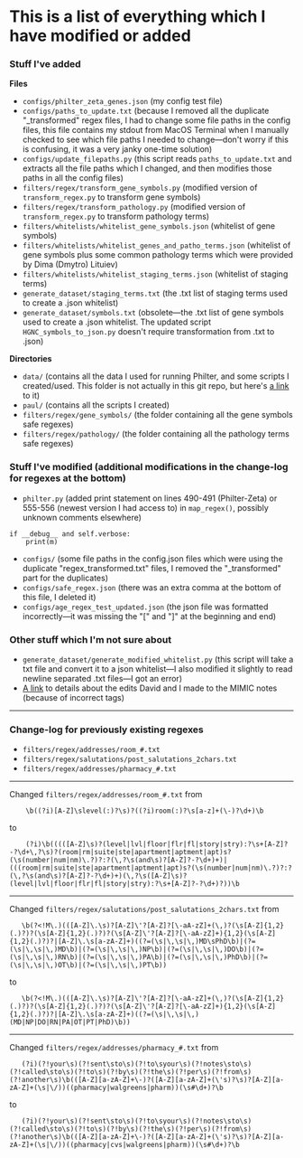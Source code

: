 # This is a list of everything which I have modified or added

### Stuff I've added

**Files**
- ```configs/philter_zeta_genes.json``` (my config test file)
- ```configs/paths_to_update.txt``` (because I removed all the duplicate "\_transformed" regex files, I had to change some file paths in the config files, this file contains my stdout from MacOS Terminal when I manually checked to see which file paths I needed to change—don't worry if this is confusing, it was a very janky one-time solution)
- ```configs/update_filepaths.py``` (this script reads ```paths_to_update.txt``` and extracts all the file paths which I changed, and then modifies those paths in all the config files)
- ```filters/regex/transform_gene_symbols.py``` (modified version of ```transform_regex.py``` to transform gene symbols)
- ```filters/regex/transform_pathology.py``` (modified version of ```transform_regex.py``` to transform pathology terms)
- ```filters/whitelists/whitelist_gene_symbols.json``` (whitelist of gene symbols)
- ```filters/whitelists/whitelist_genes_and_patho_terms.json``` (whitelist of gene symbols plus some common pathology terms which were provided by Dima (Dmytro) Lituiev)
- ```filters/whitelists/whitelist_staging_terms.json``` (whitelist of staging terms)
- ```generate_dataset/staging_terms.txt``` (the .txt list of staging terms used to create a .json whitelist)
- ```generate_dataset/symbols.txt``` (obsolete—the .txt list of gene symbols used to create a .json whitelist. The updated script ```HGNC_symbols_to_json.py``` doesn't require transformation from .txt to .json)

**Directories**
- ```data/``` (contains all the data I used for running Philter, and some scripts I created/used. This folder is not actually in this git repo, but here's [a link](https://github.com/pauliwog/philter-data) to it)
- ```paul/``` (contains all the scripts I created)
- ```filters/regex/gene_symbols/``` (the folder containing all the gene symbols safe regexes)
- ```filters/regex/pathology/``` (the folder containing all the pathology terms safe regexes)

### Stuff I've modified (additional modifications in the change-log for regexes at the bottom)

- ```philter.py``` (added print statement on lines 490-491 (Philter-Zeta) or 555-556 (newest version I had access to) in ```map_regex()```, possibly unknown comments elsewhere)
```
if __debug__ and self.verbose:
    print(m)
```
- ```configs/``` (some file paths in the config.json files which were using the duplicate "regex_transformed.txt" files, I removed the "\_transformed" part for the duplicates)
- ```configs/safe_regex.json``` (there was an extra comma at the bottom of this file, I deleted it)
- ```configs/age_regex_test_updated.json``` (the json file was formatted incorrectly—it was missing the "[" and "]" at the beginning and end)

### Other stuff which I'm not sure about
- ```generate_dataset/generate_modified_whitelist.py``` (this script will take a txt file and convert it to a json whitelist—I also modified it slightly to read newline separated .txt files—I got an error)
- [A link](https://docs.google.com/spreadsheets/d/1VAPUGfwussUGq8YE6B1NfRhOmuV5_I_BR4DMXHJtfXM/edit?usp=sharing) to details about the edits David and I made to the MIMIC notes (because of incorrect tags)

---
### Change-log for previously existing regexes
- ```filters/regex/addresses/room_#.txt```
- ```filters/regex/salutations/post_salutations_2chars.txt```
- ```filters/regex/addresses/pharmacy_#.txt```

---

Changed ```filters/regex/addresses/room_#.txt``` from
```
    \b((?i)[A-Z]\slevel(:)?\s)?((?i)room(:)?\s[a-z]+(\-)?\d+)\b
```
to
```
    (?i)\b(((([A-Z]\s)?(level|lvl|floor|flr|fl|story|stry):?\s+[A-Z]?-?\d+\,?\s)?(room|rm|suite|ste|apartment|aptment|apt)s?(\s(number|num|nm)\.?)?:?(\,?\s(and\s)?[A-Z]?-?\d+)+)|(((room|rm|suite|ste|apartment|aptment|apt)s?(\s(number|num|nm)\.?)?:?(\,?\s(and\s)?[A-Z]?-?\d+)+)(\,?\s([A-Z]\s)?(level|lvl|floor|flr|fl|story|stry):?\s+[A-Z]?-?\d+)?))\b
```

---

Changed ```filters/regex/salutations/post_salutations_2chars.txt``` from
```
   \b(?<!M\.)(([A-Z]\.\s)?[A-Z]\'?[A-Z]?[\-aA-zZ]+(\,)?(\s[A-Z]{1,2}(.)?)?(\s[A-Z]{1,2}(.)?)?(\s[A-Z]\'?[A-Z]?[\-aA-zZ]+){1,2}(\s[A-Z]{1,2}(.)?)?|[A-Z]\.\s[a-zA-Z]+)((?=(\s|\,\s|\,)MD\sPhD\b)|(?=(\s|\,\s|\,)MD\b)|(?=(\s|\,\s|\,)NP\b)|(?=(\s|\,\s|\,)DO\b)|(?=(\s|\,\s|\,)RN\b)|(?=(\s|\,\s|\,)PA\b)|(?=(\s|\,\s|\,)PhD\b)|(?=(\s|\,\s|\,)OT\b)|(?=(\s|\,\s|\,)PT\b))
```
to
```
   \b(?<!M\.)(([A-Z]\.\s)?[A-Z]\'?[A-Z]?[\-aA-zZ]+(\,)?(\s[A-Z]{1,2}(.)?)?(\s[A-Z]{1,2}(.)?)?(\s[A-Z]\'?[A-Z]?[\-aA-zZ]+){1,2}(\s[A-Z]{1,2}(.)?)?|[A-Z]\.\s[a-zA-Z]+)((?=(\s|\,\s|\,)(MD|NP|DO|RN|PA|OT|PT|PhD)\b))
```

---

Changed ```filters/regex/addresses/pharmacy_#.txt``` from
```
   (?i)(?!your\s)(?!sent\sto\s)(?!to\syour\s)(?!notes\sto\s)(?!called\sto\s)(?!to\s)(?!by\s)(?!the\s)(?!per\s)(?!from\s)(?!another\s)\b(([A-Z][a-zA-Z]+\-)?([A-Z][a-zA-Z]+(\'s)?\s)?[A-Z][a-zA-Z]+(\s|\/))((pharmacy|walgreens|pharm))(\s#\d+)?\b
```
to
```
   (?i)(?!your\s)(?!sent\sto\s)(?!to\syour\s)(?!notes\sto\s)(?!called\sto\s)(?!to\s)(?!by\s)(?!the\s)(?!per\s)(?!from\s)(?!another\s)\b(([A-Z][a-zA-Z]+\-)?([A-Z][a-zA-Z]+(\'s)?\s)?[A-Z][a-zA-Z]+(\s|\/))((pharmacy|cvs|walgreens|pharm))(\s#\d+)?\b
```
